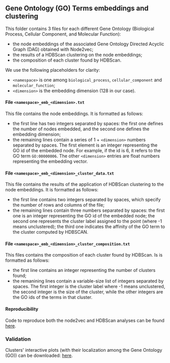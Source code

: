 ## Gene Ontology (GO) Terms embeddings and clustering
This folder contains 3 files for each different Gene Ontology (Biological Process, Cellular Component, and Molecular Function):
- the node embeddings of the associated Gene Ontology Directed Acyclic Graph (DAG) obtained with Node2vec;
- the results of a HDBScan clustering on the node embeddings;
- the composition of each cluster found by HDBScan.

We use the following placeholders for clarity:
- `<namespace>` is one among `biological_process`, `cellular_component` and `molecular_function`;
- `<dimension>` is the embedding dimension (128 in our case).

#### File `<namespace>_emb_<dimension>.txt`

This file contains the node embeddings. It is formatted as follows:

- the first line has two integers separated by spaces: the first one defines the number of nodes embedded, and the second one defines the embedding dimension;
- the remaining lines contain a series of 1 + `<dimension>` numbers separated by spaces. The first element is an integer representing the GO id of the embedded node. For example, if the id is 6, it refers to the GO term `GO:00000006`. The other `<dimension>` entries are float numbers representing the embedding vector.


#### File `<namespace>_emb_<dimension>_cluster_data.txt`

This file contains the results of the application of HDBScan  clustering to the node embeddings. It is formatted as follows:
- the first line contains two integers separated by spaces, which specify the number of rows and columns of the file;
- the remaining lines contain three numbers separated by spaces: the first one is an integer representing the GO id of the embedded node; the second one represents the cluster label assigned to the point (where -1 means unclustered); the third one indicates the affinity of the GO term to the cluster computed by HDBSCAN. 


#### File `<namespace>_emb_<dimension>_cluster_composition.txt`

This files contains the composition of each cluster found by HDBScan. Is is formatted as follows:
- the first line contains an integer representing the number of clusters found;
- the remanining lines contain a variable-size list of integers separated by spaces. The first integer is the cluster label where -1 means unclustered, the second integer is the size of the cluster, while the other integers are the GO ids of the terms in that cluster.


#### Reproducibility

Code to reproduce both the node2vec and HDBScan analyses can be found [here](https://github.com/CLAIRE-COVID-T4/covid-data/tree/master/code).

### Validation

Clusters' interactive plots  (with their localization among the Gene Ontology (GO)) can be downloaded: [here](https://drive.google.com/drive/folders/1v0K1lTmUW9UKr4O4vURB_98Pv3tusccK?usp=sharing).
